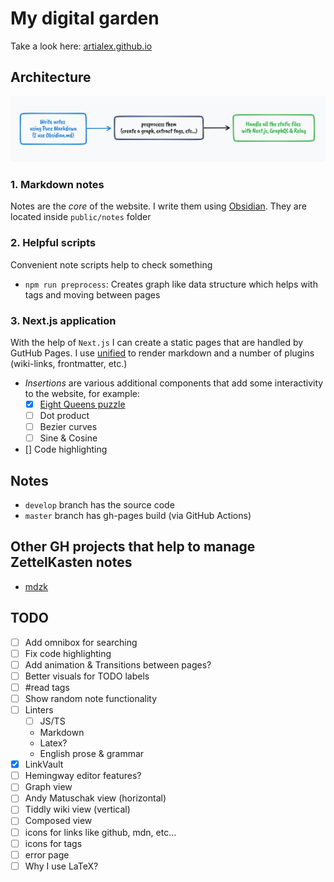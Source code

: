 # My digital garden

Take a look here: [artialex.github.io](https://artialex.github.io)

## Architecture

![](src/modules//core/docs/architecture.png)

### 1. Markdown notes

Notes are the _core_ of the website. I write them using [Obsidian](https://obsidian.md/). They are located inside `public/notes` folder

### 2. Helpful scripts

Convenient note scripts help to check something

- `npm run preprocess`: Creates graph like data structure which helps with tags and moving between pages

### 3. Next.js application

With the help of `Next.js` I can create a static pages that are handled by GutHub Pages.
I use [unified](https://github.com/unifiedjs/unified) to render markdown and a number of plugins (wiki-links, frontmatter, etc.)

- _Insertions_ are various additional components that add some interactivity to the website, for example:
  - [x] [Eight Queens puzzle](https://alextheartisan.github.io/?id=Backtracking%20search)
  - [ ] Dot product
  - [ ] Bezier curves
  - [ ] Sine & Cosine
- [] Code highlighting

## Notes

- `develop` branch has the source code
- `master` branch has gh-pages build (via GitHub Actions)

## Other GH projects that help to manage ZettelKasten notes

- [mdzk](https://github.com/mdzk-rs/mdzk)

## TODO

- [ ] Add omnibox for searching
- [ ] Fix code highlighting
- [ ] Add animation & Transitions between pages?
- [ ] Better visuals for TODO labels
- [ ] #read tags
- [ ] Show random note functionality
- [ ] Linters
  - [ ] JS/TS
  - Markdown
  - Latex?
  - English prose & grammar
- [x] LinkVault
- [ ] Hemingway editor features?
- [ ] Graph view
- [ ] Andy Matuschak view (horizontal)
- [ ] Tiddly wiki view (vertical)
- [ ] Composed view
- [ ] icons for links like github, mdn, etc...
- [ ] icons for tags
- [ ] error page
- [ ] Why I use LaTeX?
